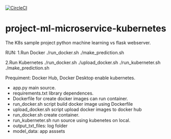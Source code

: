 [![CircleCI](https://dl.circleci.com/status-badge/img/gh/tintd2/project-ml-microservice-kubernetes/tree/main.svg?style=svg)](https://dl.circleci.com/status-badge/redirect/gh/tintd2/project-ml-microservice-kubernetes/tree/main)
# project-ml-microservice-kubernetes
The K8s sample project python machine learning vs flask webserver.

RUN:
1.Run Docker 
./run_docker.sh
./make_prediction.sh

2.Run Kubernetes
./run_docker.sh
./upload_docker.sh
./run_kuberneter.sh
./make_prediction.sh

Prequiment: Docker Hub, Docker Desktop enable kubernetes.

- app.py main source.
- requirements.txt library dependences.
- Dockerfile for create docker images can run container.
- run_docker.sh script build docker image using Dockerfile
- upload_docker.sh script upload docker images to docker hub
- run_docker.sh create container.
- run_kuberneter.sh run source using kubenetes on local.
- output_txt_files: log folder
- model_data: app asssets
